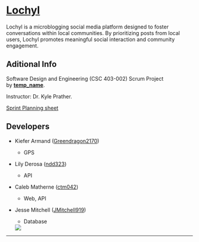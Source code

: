# [**Lochyl**](https://github.com/JMitchell919/csc403-Temp_Name)

Lochyl is a microblogging social media platform designed to foster conversations within local communities. By prioritizing posts from local users, Lochyl promotes meaningful social interaction and community engagement.

## **Aditional Info**
Software Design and Engineering (CSC 403-002) Scrum Project \
by <ins>**temp_name**</ins>.

Instructor: Dr. Kyle Prather.

[Sprint Planning sheet](https://docs.google.com/spreadsheets/d/1QZbJwJ9QFFsDdKehfLf9RbN7DHzTSJRc4qnkTvA3VUc/edit?pli=1&gid=0#gid=0)

## **Developers**
- Kiefer Armand ([Greendragon2170](https://github.com/Greendragon2170))
    - GPS
- Lily Derosa ([ndd323](https://github.com/ndd323))
    - API
- Caleb Matherne ([ctm042](https://github.com/ctm042))
    - Web, API
- Jesse Mitchell ([JMitchell919](https://github.com/JMitchell919))
    - Database

   <a href="https://github.com/JMitchell919/csc403-Temp_Name/graphs/contributors">
  <img src="https://contrib.rocks/image?repo=JMitchell919/csc403-Temp_Name" />
</a>

---